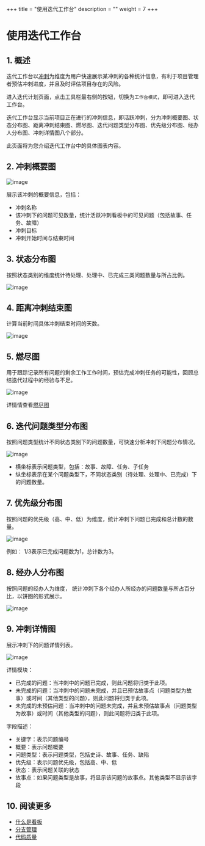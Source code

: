 +++
title = "使用迭代工作台"
description = ""
weight = 7
+++

# 使用迭代工作台

## 1. 概述

迭代工作台以[冲刺](../../work-lists/sprint)为维度为用户快速展示某冲刺的各种统计信息，有利于项目管理者预估冲刺进度，并且及时评估项目存在的风险。

进入迭代计划页面，点击工具栏最右侧的按钮，切换为`工作台模式`，即可进入迭代工作台。

迭代工作台显示当前项目正在进行的冲刺信息，即活跃冲刺，分为冲刺概要图、状态分布图、距离冲刺结束图、燃尽图、迭代问题类型分布图、优先级分布图、经办人分布图、冲刺详情图八个部分。

此页面将为您介绍迭代工作台中的具体图表内容。

## 2. 冲刺概要图

![image](/docs/user-guide/cooperation/iteration-plan/image/scrumboard-30.png)

展示该冲刺的概要信息，包括：

- 冲刺名称
- 该冲刺下的问题可见数量，统计活跃冲刺看板中的可见问题（包括故事、任务、故障）
- 冲刺目标
- 冲刺开始时间与结束时间

## 3. 状态分布图

按照状态类别的维度统计待处理、处理中、已完成三类问题数量与所占比例。

![image](/docs/user-guide/cooperation/iteration-plan/image/scrumboard-31.png)

## 4. 距离冲刺结束图

计算当前时间具体冲刺结束时间的天数。

![image](/docs/user-guide/cooperation/iteration-plan/image/scrumboard-32.png)

## 5. 燃尽图

用于跟踪记录所有问题的剩余工作工作时间，预估完成冲刺任务的可能性，回顾总结迭代过程中的经验与不足。

![image](/docs/user-guide/cooperation/iteration-plan/image/scrumboard-33.png)

详情情查看[燃尽图](../../../report/agile-report/burn-down)

## 6. 迭代问题类型分布图

按照问题类型统计不同状态类别下的问题数量，可快速分析冲刺下问题分布情况。

![image](/docs/user-guide/cooperation/iteration-plan/image/scrumboard-34.png)

- 横坐标表示问题类型，包括：故事、故障、任务、子任务
- 纵坐标表示在某个问题类型下，不同状态类别（待处理、处理中、已完成）下的问题数量。

## 7. 优先级分布图

按照问题的优先级（高、中、低）为维度，统计冲刺下问题已完成和总计数的数量。

![image](/docs/user-guide/cooperation/iteration-plan/image/scrumboard-35.png)

例如： 1/3表示已完成问题数为1，总计数为3。

## 8. 经办人分布图

按照问题的经办人为维度， 统计冲刺下各个经办人所经办的问题数量与所占百分比，以饼图的形式展示。

![image](/docs/user-guide/cooperation/iteration-plan/image/scrumboard-36.png)

## 9. 冲刺详情图

展示冲刺下的问题详情列表。

![image](/docs/user-guide/cooperation/iteration-plan/image/scrumboard-37.png)

详情模块：

* 已完成的问题：当冲刺中的问题已完成，则此问题将归类于此项。
* 未完成的问题：当冲刺中的问题未完成，并且已预估故事点（问题类型为故事）或时间（其他类型的问题），则此问题将归类于此项。
* 未完成的未预估问题：当冲刺中的问题未完成，并且未预估故事点（问题类型为故事）或时间（其他类型的问题），则此问题将归类于此项。

字段描述：

* 关键字：表示问题编号
* 概要：表示问题概要
* 问题类型：表示问题类型，包括史诗、故事、任务、缺陷
* 优先级：表示问题优先级，包括高、中、低
* 状态：表示问题关联的状态
* 故事点：如果问题类型是故事，将显示该问题的故事点。其他类型不显示该字段

## 10. 阅读更多

- [什么是看板](../whatisboard)
- [分支管理](../../../development/code-manage/manage-branch/)
- [代码质量](../../../development/code-manage/code-quality)
